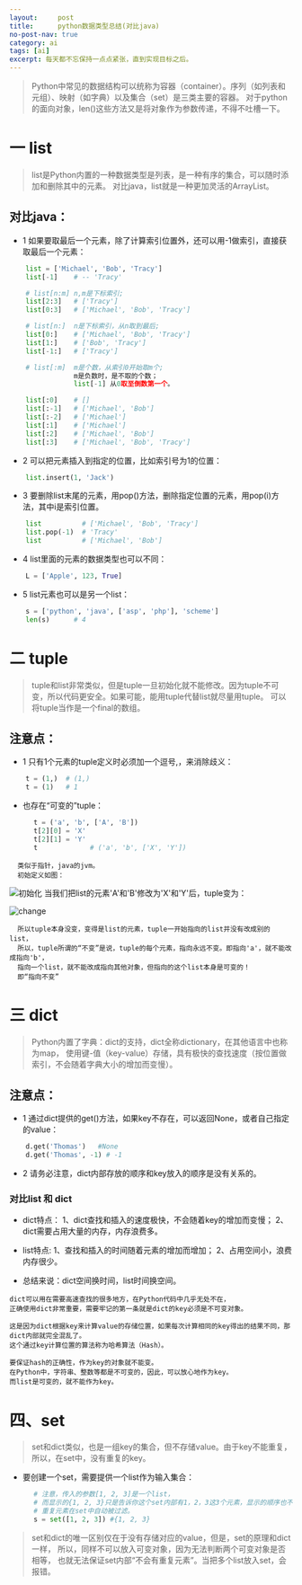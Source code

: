 ```yaml
---
layout:     post
title:      python数据类型总结(对比java)
no-post-nav: true
category: ai
tags: [ai]
excerpt: 每天都不忘保持一点点紧张，直到实现目标之后。
---
```


> Python中常见的数据结构可以统称为容器（container）。序列（如列表和元组）、映射（如字典）以及集合（set）是三类主要的容器。
> 对于python的面向对象，len()这些方法又是将对象作为参数传递，不得不吐槽一下。

# 一 list
> list是Python内置的一种数据类型是列表，是一种有序的集合，可以随时添加和删除其中的元素。
> 对比java，list就是一种更加灵活的ArrayList。

## 对比java：

- 1 如果要取最后一个元素，除了计算索引位置外，还可以用-1做索引，直接获取最后一个元素：

``` python
    list = ['Michael', 'Bob', 'Tracy']
    list[-1]    # -- 'Tracy'

    # list[n:m] n,m是下标索引;
    list[2:3]   # ['Tracy']
    list[0:3]   # ['Michael', 'Bob', 'Tracy']

    # list[n:]  n是下标索引，从n取到最后;
    list[0:]    # ['Michael', 'Bob', 'Tracy']
    list[1:]    # ['Bob', 'Tracy']
    list[-1:]   # ['Tracy']

    # list[:m]  m是个数，从索引0开始取m个;
                m是负数时，是不取的个数；
                list[-1] 从0取至倒数第一个。

    list[:0]    # []
    list[:-1]   # ['Michael', 'Bob']
    list[:-2]   # ['Michael']
    list[:1]    # ['Michael']
    list[:2]    # ['Michael', 'Bob']
    list[:3]    # ['Michael', 'Bob', 'Tracy']

```
- 2 可以把元素插入到指定的位置，比如索引号为1的位置：

``` python
    list.insert(1, 'Jack')

```

- 3 要删除list末尾的元素，用pop()方法，删除指定位置的元素，用pop(i)方法，其中i是索引位置。

``` python
    list          # ['Michael', 'Bob', 'Tracy']
    list.pop(-1)  # 'Tracy'
    list          # ['Michael', 'Bob']
```

- 4 list里面的元素的数据类型也可以不同：

``` python
    L = ['Apple', 123, True]
```

- 5 list元素也可以是另一个list：

``` python
    s = ['python', 'java', ['asp', 'php'], 'scheme']
    len(s)      # 4
```

# 二 tuple

> tuple和list非常类似，但是tuple一旦初始化就不能修改。因为tuple不可变，所以代码更安全。如果可能，能用tuple代替list就尽量用tuple。
> 可以将tuple当作是一个final的数组。

## 注意点：

- 1 只有1个元素的tuple定义时必须加一个逗号,，来消除歧义：

``` python
    t = (1,)  # (1,)
    t = (1)   # 1

```
- 也存在“可变的”tuple：

``` python
      t = ('a', 'b', ['A', 'B'])
      t[2][0] = 'X'
      t[2][1] = 'Y'
      t             # ('a', 'b', ['X', 'Y'])
```

      类似于指针，java的jvm。
      初始定义如图：

![初始化](https://hunzino1.github.io/assets/images/2018/python_struct/init_tuple.jpg)
      当我们把list的元素'A'和'B'修改为'X'和'Y'后，tuple变为：

![change](https://hunzino1.github.io/assets/images/2018/python_struct/change.jpg)

      所以tuple本身没变，变得是list的元素，tuple一开始指向的list并没有改成别的list，
      所以，tuple所谓的“不变”是说，tuple的每个元素，指向永远不变。即指向'a'，就不能改成指向'b'，
      指向一个list，就不能改成指向其他对象，但指向的这个list本身是可变的！
      即“指向不变”

# 三 dict
> Python内置了字典：dict的支持，dict全称dictionary，在其他语言中也称为map，
> 使用键-值（key-value）存储，具有极快的查找速度（按位置做索引，不会随着字典大小的增加而变慢）。

## 注意点：
- 1 通过dict提供的get()方法，如果key不存在，可以返回None，或者自己指定的value：
``` python
    d.get('Thomas')   #None
    d.get('Thomas', -1) # -1
```

- 2 请务必注意，dict内部存放的顺序和key放入的顺序是没有关系的。

### 对比list 和 dict
- dict特点：
      1、dict查找和插入的速度极快，不会随着key的增加而变慢；
      2、dict需要占用大量的内存，内存浪费多。

- list特点:
      1、查找和插入的时间随着元素的增加而增加；
      2、占用空间小，浪费内存很少。
- 总结来说：dict空间换时间，list时间换空间。

```
dict可以用在需要高速查找的很多地方，在Python代码中几乎无处不在，
正确使用dict非常重要，需要牢记的第一条就是dict的key必须是不可变对象。

这是因为dict根据key来计算value的存储位置，如果每次计算相同的key得出的结果不同，那dict内部就完全混乱了。
这个通过key计算位置的算法称为哈希算法（Hash）。

要保证hash的正确性，作为key的对象就不能变。
在Python中，字符串、整数等都是不可变的，因此，可以放心地作为key。
而list是可变的，就不能作为key。
```

# 四、set
> set和dict类似，也是一组key的集合，但不存储value。由于key不能重复，所以，在set中，没有重复的key。

- 要创建一个set，需要提供一个list作为输入集合：

```python
      # 注意，传入的参数[1, 2, 3]是一个list，
      # 而显示的{1, 2, 3}只是告诉你这个set内部有1，2，3这3个元素，显示的顺序也不表示set是有序的。
      # 重复元素在set中自动被过滤。
      s = set([1, 2, 3]) #{1, 2, 3}
```

> set和dict的唯一区别仅在于没有存储对应的value，但是，set的原理和dict一样，
> 所以，同样不可以放入可变对象，因为无法判断两个可变对象是否相等，
> 也就无法保证set内部“不会有重复元素”。当把多个list放入set，会报错。
